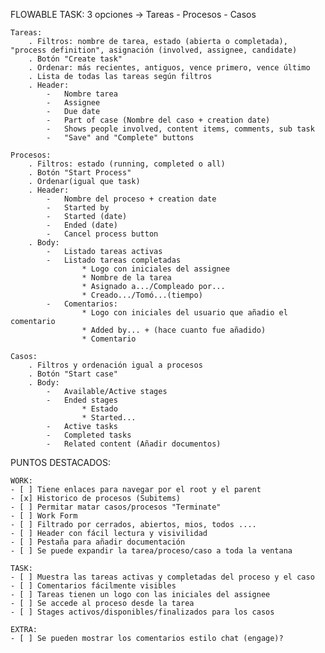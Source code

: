 FLOWABLE TASK:
    3 opciones -> Tareas - Procesos - Casos

    Tareas:
        . Filtros: nombre de tarea, estado (abierta o completada), "process definition", asignación (involved, assignee, candidate)
        . Botón "Create task"
        . Ordenar: más recientes, antiguos, vence primero, vence último
        . Lista de todas las tareas según filtros
        . Header: 
            -   Nombre tarea
            -   Assignee
            -   Due date
            -   Part of case (Nombre del caso + creation date)
            -   Shows people involved, content items, comments, sub task
            -   "Save" and "Complete" buttons
    
    Procesos: 
        . Filtros: estado (running, completed o all) 
        . Botón "Start Process"
        . Ordenar(igual que task)
        . Header:
            -   Nombre del proceso + creation date
            -   Started by
            -   Started (date)
            -   Ended (date)
            -   Cancel process button
        . Body:
            -   Listado tareas activas
            -   Listado tareas completadas
                    * Logo con iniciales del assignee
                    * Nombre de la tarea
                    * Asignado a.../Compleado por...
                    * Creado.../Tomó...(tiempo)
            -   Comentarios:
                    * Logo con iniciales del usuario que añadio el comentario
                    * Added by... + (hace cuanto fue añadido)
                    * Comentario
    
    Casos: 
        . Filtros y ordenación igual a procesos
        . Botón "Start case"
        . Body:
            -   Available/Active stages
            -   Ended stages
                    * Estado
                    * Started...
            -   Active tasks
            -   Completed tasks
            -   Related content (Añadir documentos)

PUNTOS DESTACADOS:

    WORK:
    - [ ] Tiene enlaces para navegar por el root y el parent
    - [x] Historico de procesos (Subitems)
    - [ ] Permitar matar casos/procesos "Terminate"
    - [ ] Work Form
    - [ ] Filtrado por cerrados, abiertos, mios, todos ....
    - [ ] Header con fácil lectura y visivilidad
    - [ ] Pestaña para añadir documentación
    - [ ] Se puede expandir la tarea/proceso/caso a toda la ventana

    TASK:
    - [ ] Muestra las tareas activas y completadas del proceso y el caso
    - [ ] Comentarios fácilmente visibles
    - [ ] Tareas tienen un logo con las iniciales del assignee
    - [ ] Se accede al proceso desde la tarea
    - [ ] Stages activos/disponibles/finalizados para los casos

    EXTRA:
    - [ ] Se pueden mostrar los comentarios estilo chat (engage)?
